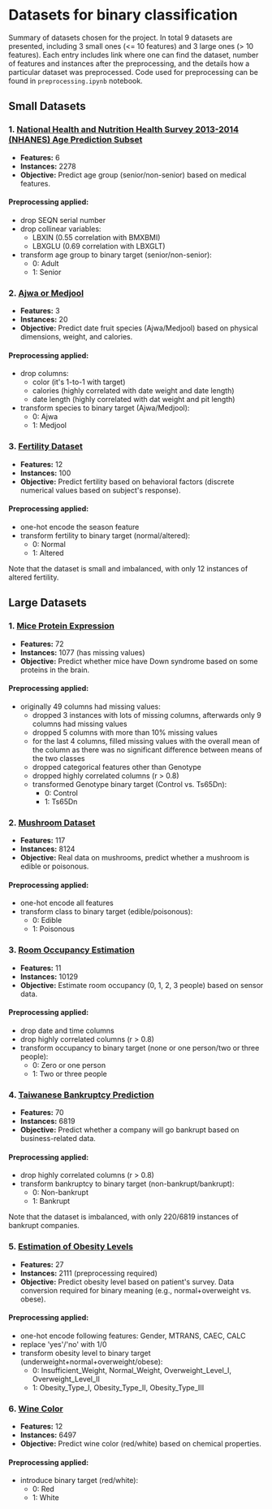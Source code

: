 # Datasets for binary classification
Summary of datasets chosen for the project. In total 9 datasets are presented, including 3 small ones (<= 10 features) and 3 large ones (> 10 features).
Each entry includes link where one can find the dataset, number of features and instances after the preprocessing, and the details how a particular dataset was preprocessed.
Code used for preprocessing can be found in `preprocessing.ipynb` notebook.

## Small Datasets

### 1. [National Health and Nutrition Health Survey 2013-2014 (NHANES) Age Prediction Subset](https://archive.ics.uci.edu/dataset/887/national+health+and+nutrition+health+survey+2013-2014+(nhanes)+age+prediction+subset)
- **Features:** 6
- **Instances:** 2278
- **Objective:** Predict age group (senior/non-senior) based on medical features.

#### Preprocessing applied:
- drop SEQN serial number
- drop collinear variables: 
  - LBXIN (0.55 correlation with BMXBMI)
  - LBXGLU (0.69 correlation with LBXGLT)
- transform age group to binary target (senior/non-senior):
  - 0: Adult
  - 1: Senior

### 2. [Ajwa or Medjool](https://archive.ics.uci.edu/dataset/879/ajwa+or+medjool)
- **Features:** 3
- **Instances:** 20
- **Objective:** Predict date fruit species (Ajwa/Medjool) based on physical dimensions, weight, and calories.

#### Preprocessing applied:
- drop columns:
  - color (it's 1-to-1 with target)
  - calories (highly correlated with date weight and date length)
  - date length (highly correlated with dat weight and pit length)
- transform species to binary target (Ajwa/Medjool):
  - 0: Ajwa
  - 1: Medjool

### 3. [Fertility Dataset](https://archive.ics.uci.edu/dataset/244/fertility)
- **Features:** 12
- **Instances:** 100
- **Objective:** Predict fertility based on behavioral factors (discrete numerical values based on subject's response).

#### Preprocessing applied:
- one-hot encode the season feature
- transform fertility to binary target (normal/altered):
  - 0: Normal
  - 1: Altered

Note that the dataset is small and imbalanced, with only 12 instances of altered fertility.

## Large Datasets

### 1. [Mice Protein Expression](https://archive.ics.uci.edu/dataset/342/mice+protein+expression)
- **Features:** 72
- **Instances:** 1077 (has missing values)
- **Objective:** Predict whether mice have Down syndrome based on some proteins in the brain.

#### Preprocessing applied:
- originally 49 columns had missing values:
  - dropped 3 instances with lots of missing columns, afterwards only 9 columns had missing values
  - dropped 5 columns with more than 10% missing values
  - for the last 4 columns, filled missing values with the overall mean of the column as there was no significant difference between means of the two classes
  - dropped categorical features other than Genotype
  - dropped highly correlated columns (r > 0.8)
  - transformed Genotype binary target (Control vs. Ts65Dn):
    - 0: Control
    - 1: Ts65Dn

### 2. [Mushroom Dataset](https://archive.ics.uci.edu/dataset/73/mushroom)
- **Features:** 117
- **Instances:** 8124
- **Objective:** Real data on mushrooms, predict whether a mushroom is edible or poisonous.

#### Preprocessing applied:
- one-hot encode all features
- transform class to binary target (edible/poisonous):
  - 0: Edible
  - 1: Poisonous

### 3. [Room Occupancy Estimation](https://archive.ics.uci.edu/dataset/864/room+occupancy+estimation)
- **Features:** 11
- **Instances:** 10129
- **Objective:** Estimate room occupancy (0, 1, 2, 3 people) based on sensor data.

#### Preprocessing applied:
- drop date and time columns
- drop highly correlated columns (r > 0.8)
- transform occupancy to binary target (none or one person/two or three people):
  - 0: Zero or one person
  - 1: Two or three people

### 4. [Taiwanese Bankruptcy Prediction](https://archive.ics.uci.edu/dataset/572/taiwanese+bankruptcy+prediction)
- **Features:** 70
- **Instances:** 6819
- **Objective:** Predict whether a company will go bankrupt based on business-related data.

#### Preprocessing applied:
- drop highly correlated columns (r > 0.8)
- transform bankruptcy to binary target (non-bankrupt/bankrupt):
  - 0: Non-bankrupt
  - 1: Bankrupt

Note that the dataset is imbalanced, with only 220/6819 instances of bankrupt companies.

### 5. [Estimation of Obesity Levels](https://archive.ics.uci.edu/dataset/544/estimation+of+obesity+levels+based+on+eating+habits+and+physical+condition)
- **Features:** 27
- **Instances:** 2111 (preprocessing required)
- **Objective:** Predict obesity level based on patient's survey. Data conversion required for binary meaning (e.g., normal+overweight vs. obese).

#### Preprocessing applied:
- one-hot encode following features: Gender, MTRANS, CAEC, CALC
- replace 'yes'/'no' with 1/0
- transform obesity level to binary target (underweight+normal+overweight/obese):
  - 0: Insufficient_Weight, Normal_Weight, Overweight_Level_I, Overweight_Level_II
  - 1: Obesity_Type_I, Obesity_Type_II, Obesity_Type_III

### 6. [Wine Color](https://archive.ics.uci.edu/dataset/186/wine+quality)
- **Features:** 12
- **Instances:** 6497
- **Objective:** Predict wine color (red/white) based on chemical properties.

#### Preprocessing applied:
- introduce binary target (red/white):
  - 0: Red
  - 1: White
